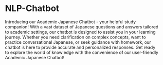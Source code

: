 # NLP-Chatbot
Introducing our Academic Japanese Chatbot - your helpful study companion!
With a vast dataset of Japanese questions and answers tailored to academic settings, our chatbot is designed to assist you in your learning journey. 
Whether you need clarification on complex concepts, want to practice conversational Japanese, or seek guidance with homework, our chatbot is here to provide accurate and personalized responses. 
Get ready to explore the world of knowledge with the convenience of our user-friendly Academic Japanese Chatbot!
